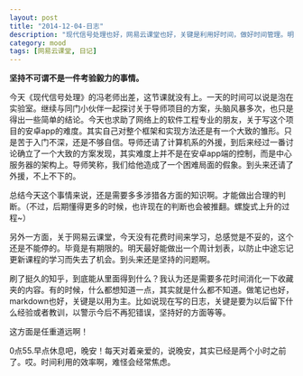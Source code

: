 ```yaml
---
layout: post
title: "2014-12-04-日志"
description: "现代信号处理也好，网易云课堂也好，关键是利用好时间，做好时间管理。明确自己的目标，计划，学习牛人的经验，学会做笔记，学会收藏，学会消化优秀的经验，学会学以致用！ "
category: mood
tags: [网易云课堂, 日记]
---
```


**坚持不可谓不是一件考验毅力的事情。**
    
今天《现代信号处理》的冯老师出差，这节课就没有上。一天的时间可以说是泡在实验室。继续与同门小伙伴一起探讨关于导师项目的方案，头脑风暴多次，也只是得出一些简单的结论。今天也求助了网络上的软件工程专业的朋友，关于写这个项目的安卓app的难度。其实自己对整个框架和实现方法还是有一个大致的雏形。只是苦于入门不深，还是不够自信。导师还请了计算机系的外援，到后来经过一番讨论确立了一个大致的方案发现，其实难度上并不是在安卓app端的控制，而是中心服务器的架构上。导师笑称，我们给他造成了一个困难局面的假象。到头来还请了外援，不上不下的。


总结今天这个事情来说，还是需要多多涉猎各方面的知识啊。才能做出合理的判断。（不过，后期懂得更多的时候，也许现在的判断也会被推翻。螺旋式上升的过程~）


另外一方面，关于网易云课堂，今天没有花费时间来学习，总感觉是不妥的，这个还是不能停的。毕竟是有期限的。明天最好能做出一个周计划表，以防止中途忘记更新课程的学习而失去了机会。到头来还是坚持的问题啊。


刷了挺久的知乎，到底能从里面得到什么？我认为还是需要多花时间消化一下收藏夹的内容。有的时候，什么都想知道一点，其实就是什么都不知道。做笔记也好，markdown也好，关键是以用为主。比如说现在写的日志，关键是要为以后留下什么经验或者教训，以警示今后不再犯错误，坚持好的方面等等。


这方面是任重道远啊！


0点55.早点休息吧，晚安！每天对着亲爱的，说晚安，其实已经是两个小时之前了。哎。时间利用的效率啊，难怪会经常焦虑。








